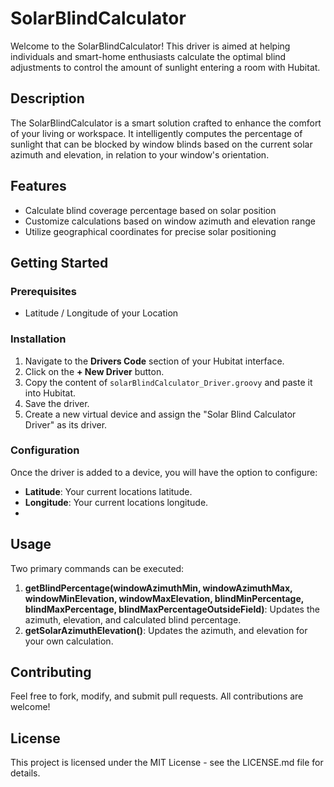 # SolarBlindCalculator

Welcome to the SolarBlindCalculator! This driver is aimed at helping individuals and smart-home enthusiasts calculate the optimal blind adjustments to control the amount of sunlight entering a room with Hubitat.

## Description

The SolarBlindCalculator is a smart solution crafted to enhance the comfort of your living or workspace. It intelligently computes the percentage of sunlight that can be blocked by window blinds based on the current solar azimuth and elevation, in relation to your window's orientation.

## Features

- Calculate blind coverage percentage based on solar position
- Customize calculations based on window azimuth and elevation range
- Utilize geographical coordinates for precise solar positioning

## Getting Started

### Prerequisites

- Latitude / Longitude of your Location

### Installation

1. Navigate to the **Drivers Code** section of your Hubitat interface.
2. Click on the **+ New Driver** button.
3. Copy the content of `solarBlindCalculator_Driver.groovy` and paste it into Hubitat.
4. Save the driver.
5. Create a new virtual device and assign the "Solar Blind Calculator Driver" as its driver.

### Configuration

Once the driver is added to a device, you will have the option to configure:

- **Latitude**: Your current locations latitude.
- **Longitude**: Your current locations longitude.
- 
## Usage

Two primary commands can be executed:

1. **getBlindPercentage(windowAzimuthMin, windowAzimuthMax, windowMinElevation, windowMaxElevation, blindMinPercentage, blindMaxPercentage, blindMaxPercentageOutsideField)**: Updates the azimuth, elevation, and calculated blind percentage.
2. **getSolarAzimuthElevation()**: Updates the azimuth, and elevation for your own calculation.

## Contributing

Feel free to fork, modify, and submit pull requests. All contributions are welcome!

## License

This project is licensed under the MIT License - see the LICENSE.md file for details.

